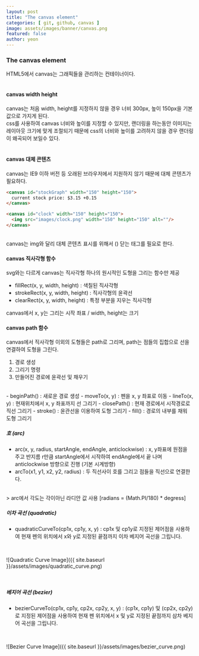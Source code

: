 ```yaml
---
layout: post
title: "The canvas element" 
categories: [ git, github, canvas ]
image: assets/images/banner/canvas.png
featured: false
author: yeon
---
```



### The canvas element
HTML5에서 canvas는 그래픽들을 관리하는 컨테이너이다.<br><br>

#### canvas width height
canvas는 처음 width, height를 지정하지 않을 경우 너비 300px, 높이 150px을 기본 값으로 가지게 된다.<br>
css를 사용하여 canvas 너비와 높이를 지정할 수 있지만, 랜더링을 하는동안 이미지는 레이아웃 크기에 맞게 조절되기 때문에
css의 너비와 높이를 고려하지 않을 경우 랜더링이 왜곡되어 보일수 있다.<br><br>

#### canvas 대체 콘텐츠
canvas는 IE9 이하 버전 등 오래된 브라우저에서 지원하지 않기 때문에 대체 콘텐츠가 필요하다. <br>
```html
<canvas id="stockGraph" width="150" height="150">
  current stock price: $3.15 +0.15
</canvas>

<canvas id="clock" width="150" height="150">
  <img src="images/clock.png" width="150" height="150" alt=""/>
</canvas>
```

<br>
canvas는 img와 달리 대체 콘텐츠 표시를 위해서 (</canvas>) 닫는 태그를 필요로 한다.

<br>

#### canvas 직사각형 함수
svg와는 다르게 canvas는 직사각형 하나의 원시적인 도형을 그리는 함수만 제공 <br>

- fillRect(x, y, width, height) : 색칠된 직사각형
- strokeRect(x, y, width, height) : 직사각형의 윤곽선
- clearRect(x, y, width, height) : 특정 부분을 지우는 직사각형

canvas에서 x, y는 그리는 시작 좌표 / width, height는 크기 <br>

#### canvas path 함수
canvas에서 직사각형 이외의 도형들은 path로 그리며, path는 점들의 집합으로 선을 연결하여 도형을 그린다. <br>

1. 경로 생성
2. 그리기 명령
3. 만들어진 경로에 윤곽선 및 채우기

<br>
- beginPath() : 새로운 경로 생성
- moveTo(x, y) : 펜을 x, y 좌표로 이동
- lineTo(x, y) : 현재위치에서 x, y 좌표까지 선 그리기
- closePath() : 현재 경로에서 시작경로로 직선 그리기
- stroke() : 윤관선을 이용하여 도형 그리기
- fill() : 경로의 내부를 채워 도형 그리기

<br>

##### 호 (arc)
- arc(x, y, radius, startAngle, endAngle, anticlockwise) : x, y좌표에 원점을 주고 반지름 r만큼 startAngle에서 시작하여 endAngle에서 끝 나며 anticlockwise 방향으로 진행 (기본 시계방향)
- arcTo(x1, y1, x2, y2, radius) : 두 직선사이 호를 그리고 점들을 직선으로 연결한다.

<br>
> arc에서 각도는 각이아닌 라디안 값 사용 [radians = (Math.PI/180) * degress]

<br>


##### 이차 곡선 (quadratic)
- quadraticCurveTo(cp1x, cp1y, x, y) : cp1x 및 cp1y로 지정된 제어점을 사용하여 현재 펜의 위치에서 x와 y로 지정된 끝점까지 이차 베지어 곡선을 그립니다.

<br>

![Quadratic Curve Image]({{ site.baseurl }}/assets/images/quadratic_curve.png)

<br>


##### 베지어 곡선 (bezier)
- bezierCurveTo(cp1x, cp1y, cp2x, cp2y, x, y) : (cp1x, cp1y) 및 (cp2x, cp2y)로 지정된 제어점을 사용하여 현재 펜 위치에서 x 및 y로 지정된 끝점까지 삼차 베지어 곡선을 그립니다.

<br>

![Bezier Curve Image]({{ site.baseurl }}/assets/images/bezier_curve.png)

<br>

<br><br><br>